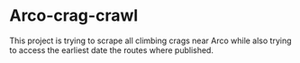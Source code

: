 # Arco-crag-crawl
This project is trying to scrape all climbing crags near Arco while also trying to access the earliest date the routes where published. 
